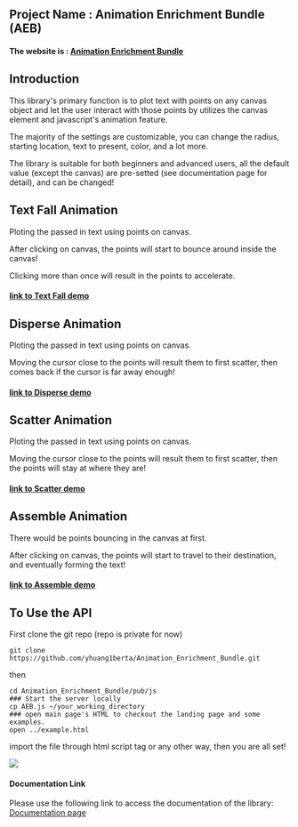 ## Project Name : Animation Enrichment Bundle (AEB)

#### The website is : [Animation Enrichment Bundle](https://yhuang1berta.github.io/Animation_Enrichment_Bundle/pub/index.html)

## Introduction
  This library's primary function is to plot text with points on any canvas object and let the user interact with those points by utilizes the canvas element and javascript's animation feature.

  The majority of the settings are customizable, you can change the radius, starting location, text to present, color, and a lot more. 
  
  The library is suitable for both beginners and advanced users, all the default value (except the canvas) are pre-setted (see documentation page for detail), and can be changed!
  
## Text Fall Animation
Ploting the passed in text using points on canvas.

After clicking on canvas, the points will start to bounce around inside the canvas!

Clicking more than once will result in the points to accelerate.

#### [link to Text Fall demo](https://yhuang1berta.github.io/Animation_Enrichment_Bundle/pub/textfall.html)

## Disperse Animation
Ploting the passed in text using points on canvas.

Moving the cursor close to the points will result them to first scatter, then comes back if the cursor is far away enough!

#### [link to Disperse demo](https://yhuang1berta.github.io/Animation_Enrichment_Bundle/pub/disperse.html)

## Scatter Animation
Ploting the passed in text using points on canvas.

Moving the cursor close to the points will result them to first scatter, then the points will stay at where they are!

#### [link to Scatter demo](https://yhuang1berta.github.io/Animation_Enrichment_Bundle/pub/scatter.html)

## Assemble Animation
There would be points bouncing in the canvas at first.

After clicking on canvas, the points will start to travel to their destination, and eventually forming the text!

#### [link to Assemble demo](https://yhuang1berta.github.io/Animation_Enrichment_Bundle/pub/assemble.html)

## To Use the API

First clone the git repo (repo is private for now)

```
git clone https://github.com/yhuang1berta/Animation_Enrichment_Bundle.git
```

then

```
cd Animation_Enrichment_Bundle/pub/js
### Start the server locally
cp AEB.js ~/your_working_directory
### open main page's HTML to checkout the landing page and some examples.
open ../example.html
```
import the file through html script tag or any other way, then you are all set!

<img src="./img/introduction_demo.png">



#### Documentation Link

 Please use the following link to access the documentation of the library: [Documentation page](https://yhuang1berta.github.io/Animation_Enrichment_Bundle/pub/documentation.html)

#### 
